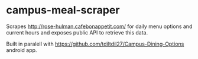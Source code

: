 # campus-meal-scraper

Scrapes http://rose-hulman.cafebonappetit.com/ for daily menu options and
current hours and exposes public API to retrieve this data.

Built in paralell with https://github.com/tdiltdil27/Campus-Dining-Options android app.
